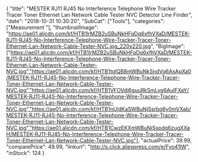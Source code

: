 {
	"title": "MESTEK RJ11 RJ45 No Interference Telephone Wire Tracker Tracer Toner Ethernet Lan Network Cable Tester NVC Detector Line Finder",
	"date": "2018-10-31 10:30:20",
	"SubCat": ["Tools"],
	"categories": ["Measurement "],
	"thumbnailImage": "https://ae01.alicdn.com/kf/HTB1lrMZB2uSBuNkHFqDq6xfhVXaD/MESTEK-RJ11-RJ45-No-Interference-Telephone-Wire-Tracker-Tracer-Toner-Ethernet-Lan-Network-Cable-Tester-NVC.jpg_220x220.jpg",
	"BigImage": ["https://ae01.alicdn.com/kf/HTB1lrMZB2uSBuNkHFqDq6xfhVXaD/MESTEK-RJ11-RJ45-No-Interference-Telephone-Wire-Tracker-Tracer-Toner-Ethernet-Lan-Network-Cable-Tester-NVC.jpg","https://ae01.alicdn.com/kf/HTB1tgIQB8mWBuNkSndVq6AsApXa0/MESTEK-RJ11-RJ45-No-Interference-Telephone-Wire-Tracker-Tracer-Toner-Ethernet-Lan-Network-Cable-Tester-NVC.jpg","https://ae01.alicdn.com/kf/HTB1VFOVdi6guuRkSmLyq6AulFXaY/MESTEK-RJ11-RJ45-No-Interference-Telephone-Wire-Tracker-Tracer-Toner-Ethernet-Lan-Network-Cable-Tester-NVC.jpg","https://ae01.alicdn.com/kf/HTB1nUjdKaSWBuNjSsrbq6y0mVXab/MESTEK-RJ11-RJ45-No-Interference-Telephone-Wire-Tracker-Tracer-Toner-Ethernet-Lan-Network-Cable-Tester-NVC.jpg","https://ae01.alicdn.com/kf/HTB1CwzEKXmWBuNjSspdq6zugXXaH/MESTEK-RJ11-RJ45-No-Interference-Telephone-Wire-Tracker-Tracer-Toner-Ethernet-Lan-Network-Cable-Tester-NVC.jpg"],
	"actualPrice": 39.99,
	"comparePrice": 49.99,
	"linkurl": "http://s.click.aliexpress.com/e/Fyo41lW",
	"inStock": 124
}
